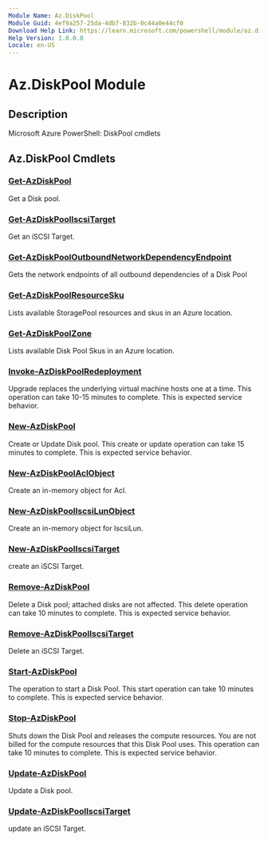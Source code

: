 ```yaml
---
Module Name: Az.DiskPool
Module Guid: 4ef9a257-25da-4db7-832b-0c44a0e44cf0
Download Help Link: https://learn.microsoft.com/powershell/module/az.diskpool
Help Version: 1.0.0.0
Locale: en-US
---
```


# Az.DiskPool Module
## Description
Microsoft Azure PowerShell: DiskPool cmdlets

## Az.DiskPool Cmdlets
### [Get-AzDiskPool](Get-AzDiskPool.md)
Get a Disk pool.

### [Get-AzDiskPoolIscsiTarget](Get-AzDiskPoolIscsiTarget.md)
Get an iSCSI Target.

### [Get-AzDiskPoolOutboundNetworkDependencyEndpoint](Get-AzDiskPoolOutboundNetworkDependencyEndpoint.md)
Gets the network endpoints of all outbound dependencies of a Disk Pool

### [Get-AzDiskPoolResourceSku](Get-AzDiskPoolResourceSku.md)
Lists available StoragePool resources and skus in an Azure location.

### [Get-AzDiskPoolZone](Get-AzDiskPoolZone.md)
Lists available Disk Pool Skus in an Azure location.

### [Invoke-AzDiskPoolRedeployment](Invoke-AzDiskPoolRedeployment.md)
Upgrade replaces the underlying virtual machine hosts one at a time.
This operation can take 10-15 minutes to complete.
This is expected service behavior.

### [New-AzDiskPool](New-AzDiskPool.md)
Create or Update Disk pool.
This create or update operation can take 15 minutes to complete.
This is expected service behavior.

### [New-AzDiskPoolAclObject](New-AzDiskPoolAclObject.md)
Create an in-memory object for Acl.

### [New-AzDiskPoolIscsiLunObject](New-AzDiskPoolIscsiLunObject.md)
Create an in-memory object for IscsiLun.

### [New-AzDiskPoolIscsiTarget](New-AzDiskPoolIscsiTarget.md)
create an iSCSI Target.

### [Remove-AzDiskPool](Remove-AzDiskPool.md)
Delete a Disk pool; attached disks are not affected.
This delete operation can take 10 minutes to complete.
This is expected service behavior.

### [Remove-AzDiskPoolIscsiTarget](Remove-AzDiskPoolIscsiTarget.md)
Delete an iSCSI Target.

### [Start-AzDiskPool](Start-AzDiskPool.md)
The operation to start a Disk Pool.
This start operation can take 10 minutes to complete.
This is expected service behavior.

### [Stop-AzDiskPool](Stop-AzDiskPool.md)
Shuts down the Disk Pool and releases the compute resources.
You are not billed for the compute resources that this Disk Pool uses.
This operation can take 10 minutes to complete.
This is expected service behavior.

### [Update-AzDiskPool](Update-AzDiskPool.md)
Update a Disk pool.

### [Update-AzDiskPoolIscsiTarget](Update-AzDiskPoolIscsiTarget.md)
update an iSCSI Target.

